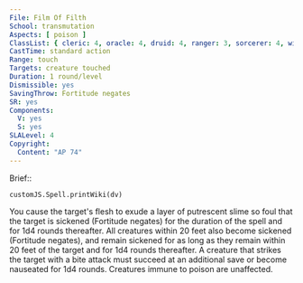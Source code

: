```yaml
---
File: Film Of Filth
School: transmutation
Aspects: [ poison ]
ClassList: { cleric: 4, oracle: 4, druid: 4, ranger: 3, sorcerer: 4, wizard: 4 }
CastTime: standard action
Range: touch
Targets: creature touched
Duration: 1 round/level
Dismissible: yes
SavingThrow: Fortitude negates
SR: yes
Components:
  V: yes
  S: yes
SLALevel: 4
Copyright:
  Content: "AP 74"
---
```

Brief:: 

```dataviewjs
customJS.Spell.printWiki(dv)
```

You cause the target's flesh to exude a layer of putrescent slime so foul that the target is sickened (Fortitude negates) for the duration of the spell and for 1d4 rounds thereafter. All creatures within 20 feet also become sickened (Fortitude negates), and remain sickened for as long as they remain within 20 feet of the target and for 1d4 rounds thereafter. A creature that strikes the target with a bite attack must succeed at an additional save or become nauseated for 1d4 rounds. Creatures immune to poison are unaffected.
